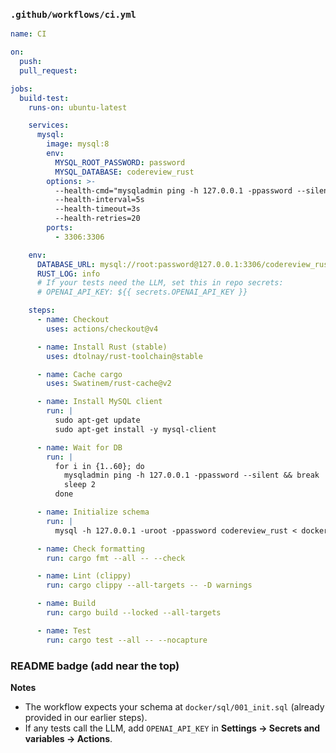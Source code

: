 
### `.github/workflows/ci.yml`

```yaml
name: CI

on:
  push:
  pull_request:

jobs:
  build-test:
    runs-on: ubuntu-latest

    services:
      mysql:
        image: mysql:8
        env:
          MYSQL_ROOT_PASSWORD: password
          MYSQL_DATABASE: codereview_rust
        options: >-
          --health-cmd="mysqladmin ping -h 127.0.0.1 -ppassword --silent"
          --health-interval=5s
          --health-timeout=3s
          --health-retries=20
        ports:
          - 3306:3306

    env:
      DATABASE_URL: mysql://root:password@127.0.0.1:3306/codereview_rust?ssl-mode=DISABLED
      RUST_LOG: info
      # If your tests need the LLM, set this in repo secrets:
      # OPENAI_API_KEY: ${{ secrets.OPENAI_API_KEY }}

    steps:
      - name: Checkout
        uses: actions/checkout@v4

      - name: Install Rust (stable)
        uses: dtolnay/rust-toolchain@stable

      - name: Cache cargo
        uses: Swatinem/rust-cache@v2

      - name: Install MySQL client
        run: |
          sudo apt-get update
          sudo apt-get install -y mysql-client

      - name: Wait for DB
        run: |
          for i in {1..60}; do
            mysqladmin ping -h 127.0.0.1 -ppassword --silent && break
            sleep 2
          done

      - name: Initialize schema
        run: |
          mysql -h 127.0.0.1 -uroot -ppassword codereview_rust < docker/sql/001_init.sql

      - name: Check formatting
        run: cargo fmt --all -- --check

      - name: Lint (clippy)
        run: cargo clippy --all-targets -- -D warnings

      - name: Build
        run: cargo build --locked --all-targets

      - name: Test
        run: cargo test --all -- --nocapture
```

### README badge (add near the top)


**Notes**

* The workflow expects your schema at `docker/sql/001_init.sql` (already provided in our earlier steps).
* If any tests call the LLM, add `OPENAI_API_KEY` in **Settings → Secrets and variables → Actions**.
